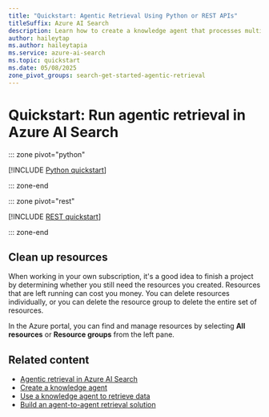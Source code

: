 ```yaml
---
title: "Quickstart: Agentic Retrieval Using Python or REST APIs"
titleSuffix: Azure AI Search
description: Learn how to create a knowledge agent that processes multi-turn conversations, retrieves relevant information from an Azure AI Search index, and extracts answers using an Azure OpenAI chat model.
author: haileytap
ms.author: haileytapia
ms.service: azure-ai-search
ms.topic: quickstart
ms.date: 05/08/2025
zone_pivot_groups: search-get-started-agentic-retrieval
---
```


# Quickstart: Run agentic retrieval in Azure AI Search

::: zone pivot="python"

[!INCLUDE [Python quickstart](includes/quickstarts/agentic-retrieval-python.md)]

::: zone-end

::: zone pivot="rest"

[!INCLUDE [REST quickstart](includes/quickstarts/agentic-retrieval-rest.md)]

::: zone-end

## Clean up resources

When working in your own subscription, it's a good idea to finish a project by determining whether you still need the resources you created. Resources that are left running can cost you money. You can delete resources individually, or you can delete the resource group to delete the entire set of resources.

In the Azure portal, you can find and manage resources by selecting **All resources** or **Resource groups** from the left pane.

## Related content

+ [Agentic retrieval in Azure AI Search](search-agentic-retrieval-concept.md)
+ [Create a knowledge agent](search-agentic-retrieval-how-to-create.md)
+ [Use a knowledge agent to retrieve data](search-agentic-retrieval-how-to-retrieve.md)
+ [Build an agent-to-agent retrieval solution](search-agentic-retrieval-how-to-pipeline.md)
